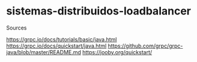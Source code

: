 # sistemas-distribuidos-loadbalancer

Sources

https://grpc.io/docs/tutorials/basic/java.html
https://grpc.io/docs/quickstart/java.html
https://github.com/grpc/grpc-java/blob/master/README.md
https://jooby.org/quickstart/
